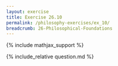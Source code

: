 ```yaml
---
layout: exercise
title: Exercise 26.10
permalink: /philosophy-exercises/ex_10/
breadcrumb: 26-Philosophical-Foundations
---
```


{% include mathjax_support %}

<div><i class="arrow-up loader" data-chapter="philosophy-exercises" data-exercise="ex_10" data-rating="0"></i></div>
{% include_relative question.md %}
